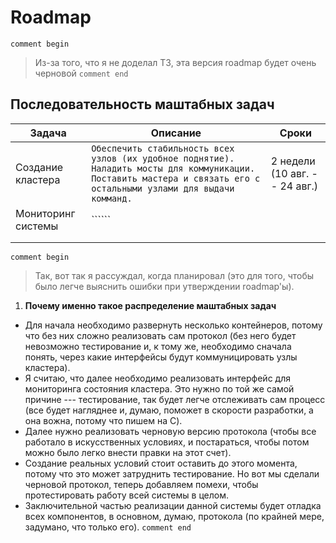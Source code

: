 # Roadmap
`comment begin`
>Из-за того, что я не доделал ТЗ, эта версия roadmap будет очень черновой
`comment end`

## Последовательность маштабных задач
| Задача             | Описание                    | Сроки      |
|--------------------|-----------------------------|------------|
| Создание кластера  | ```Обеспечить стабильность всех узлов (их удобное поднятие). Наладить мосты для коммуникации. Поставить мастера и связать его с остальными узлами для выдачи комманд.``` | 2 недели (10 авг. -- 24 авг.) |
| Мониторинг системы | `````` ||
||||
||||
`comment begin`
>Так, вот так я рассуждал, когда планировал (это для того, чтобы было легче выяснить ошибки при утверждении roadmap'ы).

1. **Почему именно такое распределение маштабных задач**
- Для начала необходимо развернуть несколько контейнеров, потому что без них сложно реализовать сам протокол (без него будет невозможно тестирование и, к тому же, необходимо сначала понять, через какие интерфейсы будут коммуницировать узлы кластера).
- Я считаю, что далее необходимо реализовать интерфейс для мониторинга состояния кластера. Это нужно по той же самой причине --- тестирование, так будет легче отслеживать сам процесс (все будет нагляднее и, думаю, поможет в скорости разработки, а она вожна, потому что пишем на C).
- Далее нужно реализовать черновую версию протокола (чтобы все работало в искусственных условиях, и постараться, чтобы потом можно было легко внести правки на этот счет).
- Создание реальных условий стоит оставить до этого момента, потому что это может затруднить тестирование. Но вот мы сделали черновой протокол, теперь добавляем помехи, чтобы протестировать работу всей системы в целом.
- Заключительной частью реализации данной системы будет отладка всех компонентов, в основном, думаю, протокола (по крайней мере, задумано, что только его).
`comment end`
